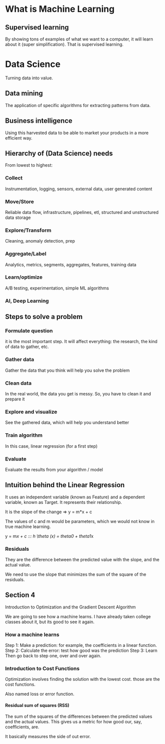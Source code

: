 # What is Machine Learning

## Supervised learning

By showing tons of examples of what we want to a computer, it will learn about it (super simplification). That is supervised learning. 

# Data Science

Turning data into value. 

## Data mining

The application of specific algorithms for extracting patterns from data. 

## Business intelligence

Using this harvested data to be able to market your products in a more efficient way. 

## Hierarchy of (Data Science) needs

From lowest to highest: 

### Collect
Instrumentation, logging, sensors, external data, user generated content

### Move/Store

Reliable data flow, infrastructure, pipelines, etl, structured and unstructured data storage

### Explore/Transform

Cleaning, anomaly detection, prep

### Aggregate/Label

Analytics, metrics, segments, aggregates, features, training data

### Learn/optimize

A/B testing, experimentation, simple ML algorithms

### AI, Deep Learning

## Steps to solve a problem

### Formulate question

it is the most important step. It will affect everything: the research, the kind of data to gather, etc. 

### Gather data

Gather the data that you think will help you solve the problem 

### Clean data

In the real world, the data you get is messy. So, you have to clean it and prepare it

### Explore and visualize

See the gathered data, which will help you understand better 

### Train algorithm

In this case, linear regression (for a first step)

### Evaluate

Evaluate the results from your algorithm / model

## Intuition behind the Linear Regression

It uses an independent variable (known as Feature) and a dependent variable, known as Target. 
It represents their relationship. 

It is the slope of the change => y = m*x + c

The values of c and m would be parameters, which we would not know in true machine learning. 

y = m*x + c ::: h \theta (x) = theta0 + theta1*x

### Residuals

They are the difference between the predicted value with the slope, and the actual value. 

We need to use the slope that minimizes the sum of the square of the residuals. 


## Section 4 

Introduction to Optimization and the Gradient Descent Algorithm

We are going to see how a machine learns. 
I have already taken college classes about it, but its good to see it again. 

### How a machine learns

Step 1: Make a prediction: for example, the coefficients in a linear function. 
Step 2: Calculate the error: test how good was the prediction
Step 3: Learn
Then go back to step one, over and over again. 


### Introduction to Cost Functions

Optimization involves finding the solution with the lowest cost. those are the cost functions. 

Also named loss or error function. 

#### Residual sum of squares (RSS)

The sum of the squares of the differences between the predicted values and the actual values. This gives us a metric for how good our, say, coefficients, are. 

It basically measures the side of out error. 
